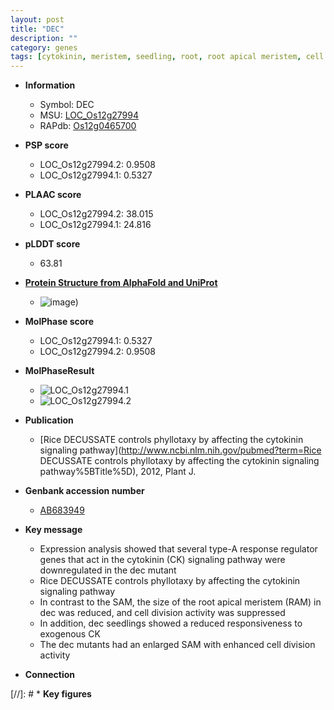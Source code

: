 ```yaml
---
layout: post
title: "DEC"
description: ""
category: genes
tags: [cytokinin, meristem, seedling, root, root apical meristem, cell division]
---
```


* **Information**  
    + Symbol: DEC  
    + MSU: [LOC_Os12g27994](http://rice.plantbiology.msu.edu/cgi-bin/ORF_infopage.cgi?orf=LOC_Os12g27994)  
    + RAPdb: [Os12g0465700](http://rapdb.dna.affrc.go.jp/viewer/gbrowse_details/irgsp1?name=Os12g0465700)  

* **PSP score**  
    + LOC_Os12g27994.2: 0.9508 
    + LOC_Os12g27994.1: 0.5327 

* **PLAAC score**  
    + LOC_Os12g27994.2: 38.015 
    + LOC_Os12g27994.1: 24.816 

* **pLDDT score**
    + 63.81

* **[Protein Structure from AlphaFold and UniProt](https://www.uniprot.org/uniprotkb/H2KWP0/entry#structure)**
    + ![image](https://ricepsp.github.io/images/E-O/AF-H2KWP0-F1.png))

* **MolPhase score**
    + LOC_Os12g27994.1: 0.5327
    + LOC_Os12g27994.2: 0.9508

* **MolPhaseResult**
    + ![LOC_Os12g27994.1](https://ricepsp.github.io/pictures/LOC_Os12g/LOC_Os12g27994.1.png)
    + ![LOC_Os12g27994.2](https://ricepsp.github.io/pictures/LOC_Os12g/LOC_Os12g27994.2.png)

* **Publication**  
    + [Rice DECUSSATE controls phyllotaxy by affecting the cytokinin signaling pathway](http://www.ncbi.nlm.nih.gov/pubmed?term=Rice DECUSSATE controls phyllotaxy by affecting the cytokinin signaling pathway%5BTitle%5D), 2012, Plant J.

* **Genbank accession number**  
    + [AB683949](http://www.ncbi.nlm.nih.gov/nuccore/AB683949)

* **Key message**  
    + Expression analysis showed that several type-A response regulator genes that act in the cytokinin (CK) signaling pathway were downregulated in the dec mutant
    + Rice DECUSSATE controls phyllotaxy by affecting the cytokinin signaling pathway
    + In contrast to the SAM, the size of the root apical meristem (RAM) in dec was reduced, and cell division activity was suppressed
    + In addition, dec seedlings showed a reduced responsiveness to exogenous CK
    + The dec mutants had an enlarged SAM with enhanced cell division activity

* **Connection**  

[//]: # * **Key figures**  


